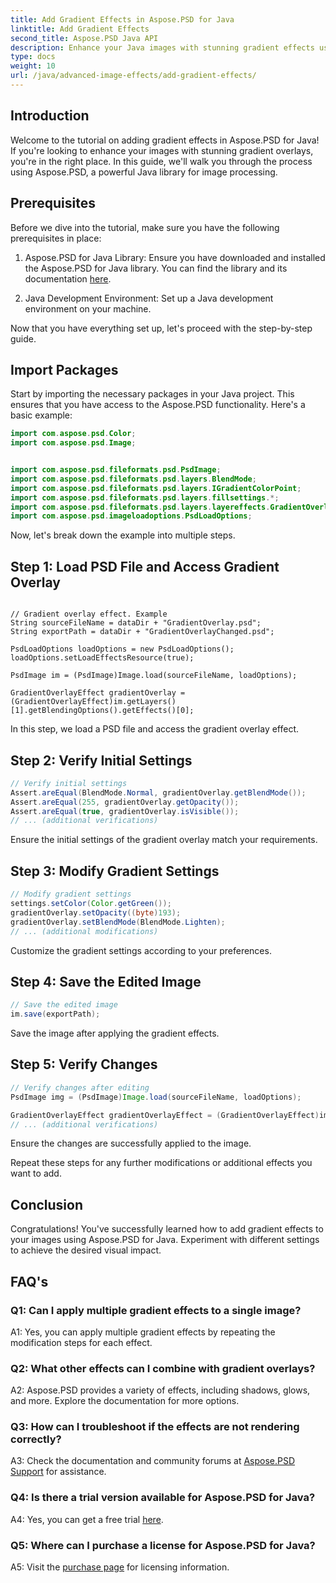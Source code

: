 ```yaml
---
title: Add Gradient Effects in Aspose.PSD for Java
linktitle: Add Gradient Effects
second_title: Aspose.PSD Java API
description: Enhance your Java images with stunning gradient effects using Aspose.PSD. Follow our step-by-step guide for seamless integration.
type: docs
weight: 10
url: /java/advanced-image-effects/add-gradient-effects/
---
```

## Introduction

Welcome to the tutorial on adding gradient effects in Aspose.PSD for Java! If you're looking to enhance your images with stunning gradient overlays, you're in the right place. In this guide, we'll walk you through the process using Aspose.PSD, a powerful Java library for image processing.

## Prerequisites

Before we dive into the tutorial, make sure you have the following prerequisites in place:

1. Aspose.PSD for Java Library: Ensure you have downloaded and installed the Aspose.PSD for Java library. You can find the library and its documentation [here](https://reference.aspose.com/psd/java/).

2. Java Development Environment: Set up a Java development environment on your machine.

Now that you have everything set up, let's proceed with the step-by-step guide.

## Import Packages

Start by importing the necessary packages in your Java project. This ensures that you have access to the Aspose.PSD functionality. Here's a basic example:

```java
import com.aspose.psd.Color;
import com.aspose.psd.Image;


import com.aspose.psd.fileformats.psd.PsdImage;
import com.aspose.psd.fileformats.psd.layers.BlendMode;
import com.aspose.psd.fileformats.psd.layers.IGradientColorPoint;
import com.aspose.psd.fileformats.psd.layers.fillsettings.*;
import com.aspose.psd.fileformats.psd.layers.layereffects.GradientOverlayEffect;
import com.aspose.psd.imageloadoptions.PsdLoadOptions;
```

Now, let's break down the example into multiple steps.

## Step 1: Load PSD File and Access Gradient Overlay

```javaString dataDir = "Your Document Directory";

// Gradient overlay effect. Example
String sourceFileName = dataDir + "GradientOverlay.psd";
String exportPath = dataDir + "GradientOverlayChanged.psd";

PsdLoadOptions loadOptions = new PsdLoadOptions();
loadOptions.setLoadEffectsResource(true);

PsdImage im = (PsdImage)Image.load(sourceFileName, loadOptions);

GradientOverlayEffect gradientOverlay = (GradientOverlayEffect)im.getLayers()[1].getBlendingOptions().getEffects()[0];
```

In this step, we load a PSD file and access the gradient overlay effect.

## Step 2: Verify Initial Settings

```java
// Verify initial settings
Assert.areEqual(BlendMode.Normal, gradientOverlay.getBlendMode());
Assert.areEqual(255, gradientOverlay.getOpacity());
Assert.areEqual(true, gradientOverlay.isVisible());
// ... (additional verifications)
```

Ensure the initial settings of the gradient overlay match your requirements.

## Step 3: Modify Gradient Settings

```java
// Modify gradient settings
settings.setColor(Color.getGreen());
gradientOverlay.setOpacity((byte)193);
gradientOverlay.setBlendMode(BlendMode.Lighten);
// ... (additional modifications)
```

Customize the gradient settings according to your preferences.

## Step 4: Save the Edited Image

```java
// Save the edited image
im.save(exportPath);
```

Save the image after applying the gradient effects.

## Step 5: Verify Changes

```java
// Verify changes after editing
PsdImage img = (PsdImage)Image.load(sourceFileName, loadOptions);

GradientOverlayEffect gradientOverlayEffect = (GradientOverlayEffect)img.getLayers()[1].getBlendingOptions().getEffects()[0];
// ... (additional verifications)
```

Ensure the changes are successfully applied to the image.

Repeat these steps for any further modifications or additional effects you want to add.

## Conclusion

Congratulations! You've successfully learned how to add gradient effects to your images using Aspose.PSD for Java. Experiment with different settings to achieve the desired visual impact.

## FAQ's

### Q1: Can I apply multiple gradient effects to a single image?

A1: Yes, you can apply multiple gradient effects by repeating the modification steps for each effect.

### Q2: What other effects can I combine with gradient overlays?

A2: Aspose.PSD provides a variety of effects, including shadows, glows, and more. Explore the documentation for more options.

### Q3: How can I troubleshoot if the effects are not rendering correctly?

A3: Check the documentation and community forums at [Aspose.PSD Support](https://forum.aspose.com/c/psd/34) for assistance.

### Q4: Is there a trial version available for Aspose.PSD for Java?

A4: Yes, you can get a free trial [here](https://releases.aspose.com/).

### Q5: Where can I purchase a license for Aspose.PSD for Java?

A5: Visit the [purchase page](https://purchase.aspose.com/buy) for licensing information.
